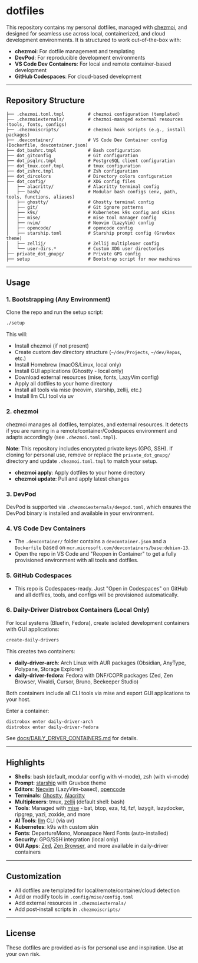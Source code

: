 # dotfiles

This repository contains my personal dotfiles, managed with [chezmoi](https://www.chezmoi.io/), and designed for seamless use across local, containerized, and cloud development environments. It is structured to work out-of-the-box with:

- **chezmoi**: For dotfile management and templating
- **DevPod**: For reproducible development environments
- **VS Code Dev Containers**: For local and remote container-based development
- **GitHub Codespaces**: For cloud-based development

---

## Repository Structure

```
├── .chezmoi.toml.tmpl         # chezmoi configuration (templated)
├── .chezmoiexternals/         # chezmoi-managed external resources (tools, fonts, configs)
├── .chezmoiscripts/           # chezmoi hook scripts (e.g., install packages)
├── .devcontainer/             # VS Code Dev Container config (Dockerfile, devcontainer.json)
├── dot_bashrc.tmpl            # Bash configuration
├── dot_gitconfig              # Git configuration
├── dot_psqlrc.tmpl            # PostgreSQL client configuration
├── dot_tmux.conf.tmpl         # tmux configuration
├── dot_zshrc.tmpl             # Zsh configuration
├── dot_dircolors              # Directory colors configuration
├── dot_config/                # XDG config files
│   ├── alacritty/             # Alacritty terminal config
│   ├── bash/                  # Modular bash configs (env, path, tools, functions, aliases)
│   ├── ghostty/               # Ghostty terminal config
│   ├── git/                   # Git ignore patterns
│   ├── k9s/                   # Kubernetes k9s config and skins
│   ├── mise/                  # mise tool manager config
│   ├── nvim/                  # Neovim (LazyVim) config
│   ├── opencode/              # opencode config
│   ├── starship.toml          # Starship prompt config (Gruvbox theme)
│   ├── zellij/                # Zellij multiplexer config
│   └── user-dirs.*            # Custom XDG user directories
├── private_dot_gnupg/         # Private GPG config
├── setup                      # Bootstrap script for new machines
```

---

## Usage

### 1. Bootstrapping (Any Environment)

Clone the repo and run the setup script:

```sh
./setup
```

This will:
- Install chezmoi (if not present)
- Create custom dev directory structure (`~/dev/Projects`, `~/dev/Repos`, etc.)
- Install Homebrew (macOS/Linux, local only)
- Install GUI applications (Ghostty - local only)
- Download external resources (mise, fonts, LazyVim config)
- Apply all dotfiles to your home directory
- Install all tools via mise (neovim, starship, zellij, etc.)
- Install llm CLI tool via uv

### 2. chezmoi

chezmoi manages all dotfiles, templates, and external resources. It detects if you are running in a remote/container/Codespaces environment and adapts accordingly (see `.chezmoi.toml.tmpl`).

**Note**: This repository includes encrypted private keys (GPG, SSH). If cloning for personal use, remove or replace the `private_dot_gnupg/` directory and update `.chezmoi.toml.tmpl` to match your setup.

- **chezmoi apply**: Apply dotfiles to your home directory
- **chezmoi update**: Pull and apply latest changes

### 3. DevPod

DevPod is supported via `.chezmoiexternals/devpod.toml`, which ensures the DevPod binary is installed and available in your environment.

### 4. VS Code Dev Containers

- The `.devcontainer/` folder contains a `devcontainer.json` and a `Dockerfile` based on `mcr.microsoft.com/devcontainers/base:debian-13`.
- Open the repo in VS Code and "Reopen in Container" to get a fully provisioned environment with all tools and dotfiles.

### 5. GitHub Codespaces

- This repo is Codespaces-ready. Just "Open in Codespaces" on GitHub and all dotfiles, tools, and configs will be provisioned automatically.

### 6. Daily-Driver Distrobox Containers (Local Only)

For local systems (Bluefin, Fedora), create isolated development containers with GUI applications:

```sh
create-daily-drivers
```

This creates two containers:
- **daily-driver-arch**: Arch Linux with AUR packages (Obsidian, AnyType, Polypane, Storage Explorer)
- **daily-driver-fedora**: Fedora with DNF/COPR packages (Zed, Zen Browser, Vivaldi, Cursor, Bruno, Beekeeper Studio)

Both containers include all CLI tools via mise and export GUI applications to your host.

Enter a container:
```sh
distrobox enter daily-driver-arch
distrobox enter daily-driver-fedora
```

See [docs/DAILY_DRIVER_CONTAINERS.md](docs/DAILY_DRIVER_CONTAINERS.md) for details.

---

## Highlights

- **Shells**: bash (default, modular config with vi-mode), zsh (with vi-mode)
- **Prompt**: [starship](https://starship.rs/) with Gruvbox theme
- **Editors**: [Neovim](https://neovim.io/) (LazyVim-based), [opencode](https://github.com/jdx/opencode)
- **Terminals**: [Ghostty](https://ghostty.org/), [Alacritty](https://alacritty.org/)
- **Multiplexers**: tmux, [zellij](https://zellij.dev/) (default shell: bash)
- **Tools**: Managed with [mise](https://mise.jdx.dev/) - bat, btop, eza, fd, fzf, lazygit, lazydocker, ripgrep, yazi, zoxide, and more
- **AI Tools**: [llm](https://llm.datasette.io/) CLI (via uv)
- **Kubernetes**: k9s with custom skin
- **Fonts**: DepartureMono, Monaspace Nerd Fonts (auto-installed)
- **Security**: GPG/SSH integration (local only)
- **GUI Apps**: [Zed](https://zed.dev/), [Zen Browser](https://zen-browser.app/), and more available in daily-driver containers

---

## Customization

- All dotfiles are templated for local/remote/container/cloud detection
- Add or modify tools in `.config/mise/config.toml`
- Add external resources in `.chezmoiexternals/`
- Add post-install scripts in `.chezmoiscripts/`

---

## License

These dotfiles are provided as-is for personal use and inspiration. Use at your own risk.
